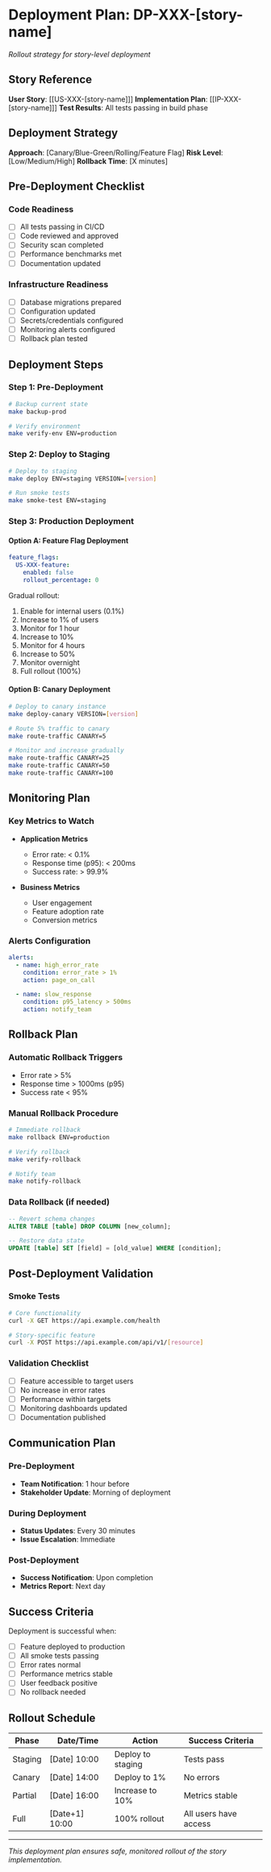 # Deployment Plan: DP-XXX-[story-name]

*Rollout strategy for story-level deployment*

## Story Reference

**User Story**: [[US-XXX-[story-name]]]
**Implementation Plan**: [[IP-XXX-[story-name]]]
**Test Results**: All tests passing in build phase

## Deployment Strategy

**Approach**: [Canary/Blue-Green/Rolling/Feature Flag]
**Risk Level**: [Low/Medium/High]
**Rollback Time**: [X minutes]

## Pre-Deployment Checklist

### Code Readiness
- [ ] All tests passing in CI/CD
- [ ] Code reviewed and approved
- [ ] Security scan completed
- [ ] Performance benchmarks met
- [ ] Documentation updated

### Infrastructure Readiness
- [ ] Database migrations prepared
- [ ] Configuration updated
- [ ] Secrets/credentials configured
- [ ] Monitoring alerts configured
- [ ] Rollback plan tested

## Deployment Steps

### Step 1: Pre-Deployment
```bash
# Backup current state
make backup-prod

# Verify environment
make verify-env ENV=production
```

### Step 2: Deploy to Staging
```bash
# Deploy to staging
make deploy ENV=staging VERSION=[version]

# Run smoke tests
make smoke-test ENV=staging
```

### Step 3: Production Deployment

#### Option A: Feature Flag Deployment
```yaml
feature_flags:
  US-XXX-feature:
    enabled: false
    rollout_percentage: 0
```

Gradual rollout:
1. Enable for internal users (0.1%)
2. Increase to 1% of users
3. Monitor for 1 hour
4. Increase to 10%
5. Monitor for 4 hours
6. Increase to 50%
7. Monitor overnight
8. Full rollout (100%)

#### Option B: Canary Deployment
```bash
# Deploy to canary instance
make deploy-canary VERSION=[version]

# Route 5% traffic to canary
make route-traffic CANARY=5

# Monitor and increase gradually
make route-traffic CANARY=25
make route-traffic CANARY=50
make route-traffic CANARY=100
```

## Monitoring Plan

### Key Metrics to Watch
- **Application Metrics**
  - Error rate: < 0.1%
  - Response time (p95): < 200ms
  - Success rate: > 99.9%

- **Business Metrics**
  - User engagement
  - Feature adoption rate
  - Conversion metrics

### Alerts Configuration
```yaml
alerts:
  - name: high_error_rate
    condition: error_rate > 1%
    action: page_on_call

  - name: slow_response
    condition: p95_latency > 500ms
    action: notify_team
```

## Rollback Plan

### Automatic Rollback Triggers
- Error rate > 5%
- Response time > 1000ms (p95)
- Success rate < 95%

### Manual Rollback Procedure
```bash
# Immediate rollback
make rollback ENV=production

# Verify rollback
make verify-rollback

# Notify team
make notify-rollback
```

### Data Rollback (if needed)
```sql
-- Revert schema changes
ALTER TABLE [table] DROP COLUMN [new_column];

-- Restore data state
UPDATE [table] SET [field] = [old_value] WHERE [condition];
```

## Post-Deployment Validation

### Smoke Tests
```bash
# Core functionality
curl -X GET https://api.example.com/health

# Story-specific feature
curl -X POST https://api.example.com/api/v1/[resource]
```

### Validation Checklist
- [ ] Feature accessible to target users
- [ ] No increase in error rates
- [ ] Performance within targets
- [ ] Monitoring dashboards updated
- [ ] Documentation published

## Communication Plan

### Pre-Deployment
- **Team Notification**: 1 hour before
- **Stakeholder Update**: Morning of deployment

### During Deployment
- **Status Updates**: Every 30 minutes
- **Issue Escalation**: Immediate

### Post-Deployment
- **Success Notification**: Upon completion
- **Metrics Report**: Next day

## Success Criteria

Deployment is successful when:
- [ ] Feature deployed to production
- [ ] All smoke tests passing
- [ ] Error rates normal
- [ ] Performance metrics stable
- [ ] User feedback positive
- [ ] No rollback needed

## Rollout Schedule

| Phase | Date/Time | Action | Success Criteria |
|-------|-----------|--------|-----------------|
| Staging | [Date] 10:00 | Deploy to staging | Tests pass |
| Canary | [Date] 14:00 | Deploy to 1% | No errors |
| Partial | [Date] 16:00 | Increase to 10% | Metrics stable |
| Full | [Date+1] 10:00 | 100% rollout | All users have access |

---

*This deployment plan ensures safe, monitored rollout of the story implementation.*